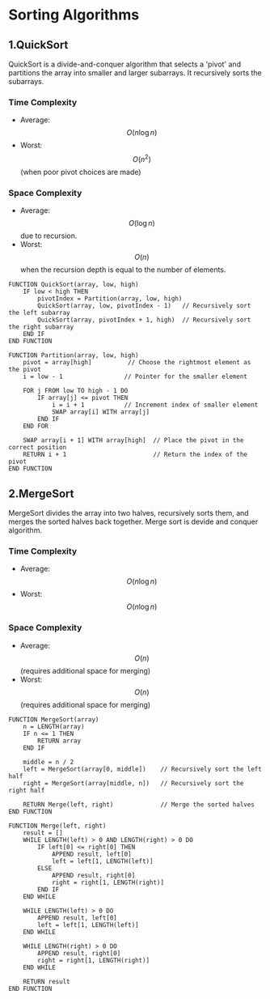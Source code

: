 # Sorting Algorithms

## 1.QuickSort 

QuickSort is a divide-and-conquer algorithm that selects a 'pivot' and partitions the array into smaller and larger subarrays. It recursively sorts the subarrays.

### Time Complexity
- Average: $$O(n \log n)$$
- Worst: $$O(n^2)$$ (when poor pivot choices are made)

### Space Complexity
- Average: $$O(\log n)$$ due to recursion.
- Worst: $$O(n)$$ when the recursion depth is equal to the number of elements.

```
FUNCTION QuickSort(array, low, high)
    IF low < high THEN
        pivotIndex = Partition(array, low, high)
        QuickSort(array, low, pivotIndex - 1)   // Recursively sort the left subarray
        QuickSort(array, pivotIndex + 1, high)  // Recursively sort the right subarray
    END IF
END FUNCTION

FUNCTION Partition(array, low, high)
    pivot = array[high]          // Choose the rightmost element as the pivot
    i = low - 1                 // Pointer for the smaller element

    FOR j FROM low TO high - 1 DO
        IF array[j] <= pivot THEN
            i = i + 1           // Increment index of smaller element
            SWAP array[i] WITH array[j]
        END IF
    END FOR

    SWAP array[i + 1] WITH array[high]  // Place the pivot in the correct position
    RETURN i + 1                        // Return the index of the pivot
END FUNCTION
```

## 2.MergeSort

MergeSort divides the array into two halves, recursively sorts them, and merges the sorted halves back together. Merge sort is devide and conquer algorithm.

### Time Complexity
- Average: $$O(n \log n)$$
- Worst: $$O(n \log n)$$

### Space Complexity
- Average: $$O(n)$$ (requires additional space for merging)
- Worst: $$O(n)$$ (requires additional space for merging)

```
FUNCTION MergeSort(array)
    n = LENGTH(array)
    IF n <= 1 THEN
        RETURN array
    END IF

    middle = n / 2
    left = MergeSort(array[0, middle])    // Recursively sort the left half
    right = MergeSort(array[middle, n])   // Recursively sort the right half

    RETURN Merge(left, right)             // Merge the sorted halves
END FUNCTION

FUNCTION Merge(left, right)
    result = []
    WHILE LENGTH(left) > 0 AND LENGTH(right) > 0 DO
        IF left[0] <= right[0] THEN
            APPEND result, left[0]
            left = left[1, LENGTH(left)]
        ELSE
            APPEND result, right[0]
            right = right[1, LENGTH(right)]
        END IF
    END WHILE

    WHILE LENGTH(left) > 0 DO
        APPEND result, left[0]
        left = left[1, LENGTH(left)]
    END WHILE

    WHILE LENGTH(right) > 0 DO
        APPEND result, right[0]
        right = right[1, LENGTH(right)]
    END WHILE

    RETURN result
END FUNCTION
```

